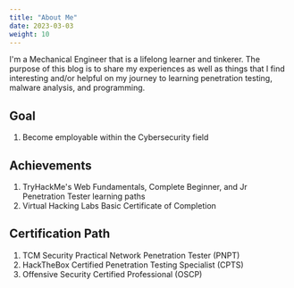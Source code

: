 ```yaml
---
title: "About Me"
date: 2023-03-03
weight: 10
---
```


I'm a Mechanical Engineer that is a lifelong learner and tinkerer.  The purpose of this blog is to share my experiences as well as things that I find interesting and/or helpful on my journey to learning penetration testing, malware analysis, and programming.    

## Goal
1. Become employable within the Cybersecurity field

## Achievements
1. TryHackMe's Web Fundamentals, Complete Beginner, and Jr Penetration Tester learning paths
2. Virtual Hacking Labs Basic Certificate of Completion

## Certification Path
1. TCM Security Practical Network Penetration Tester (PNPT)
2. HackTheBox Certified Penetration Testing Specialist (CPTS)
3. Offensive Security Certified Professional (OSCP)
